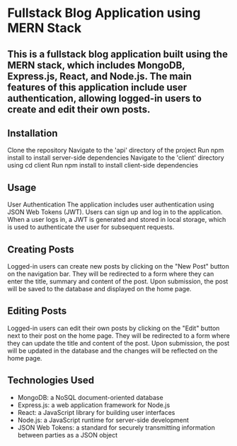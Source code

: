 # Fullstack Blog Application using MERN Stack

## This is a fullstack blog application built using the MERN stack, which includes MongoDB, Express.js, React, and Node.js. The main features of this application include user authentication, allowing logged-in users to create and edit their own posts.

## Installation
Clone the repository
Navigate to the 'api' directory of the project
Run npm install to install server-side dependencies
Navigate to the 'client' directory using cd client
Run npm install to install client-side dependencies

## Usage
User Authentication
The application includes user authentication using JSON Web Tokens (JWT). Users can sign up and log in to the application. When a user logs in, a JWT is generated and stored in local storage, which is used to authenticate the user for subsequent requests.

## Creating Posts
Logged-in users can create new posts by clicking on the "New Post" button on the navigation bar. They will be redirected to a form where they can enter the title, summary and content of the post. Upon submission, the post will be saved to the database and displayed on the home page.

## Editing Posts
Logged-in users can edit their own posts by clicking on the "Edit" button next to their post on the home page. They will be redirected to a form where they can update the title and content of the post. Upon submission, the post will be updated in the database and the changes will be reflected on the home page.

## Technologies Used
* MongoDB: a NoSQL document-oriented database
* Express.js: a web application framework for Node.js
* React: a JavaScript library for building user interfaces
* Node.js: a JavaScript runtime for server-side development
* JSON Web Tokens: a standard for securely transmitting information between parties as a JSON object